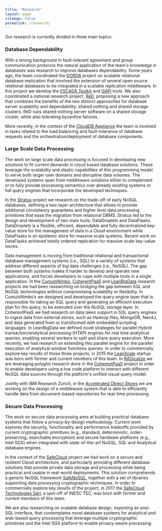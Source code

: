 ```yaml
---
title: "Research"
layout: page
sitemap: false
permalink: /research/
---
```


Our research is currently divided in three main topics:

### Database Dependability

With a strong background in fault-tolerant agreement and group communication protocols the natural application of the team's knowledge in databases was research to improve databases dependability.
Some years ago, the team coordinated the [GORDA](/projects/gorda) project on scalable relational database replication that involved the extension of several open source relational databases to be integrated in a scalable replication middleware. In this project we develop the [ESCADA Toolkit](/tools/escada_toolkit) and [GAPI](/tools/gapi) tools.  We also coordinated a national research project, [ReD](/projects/red), proposing a new approach that combines the benefits of the two distinct approaches for
database server scalability and dependability: shared nothing and shared storage clusters. ReD runs shared
nothing server software on a shared storage cluster, while also tolerating byzantine failures.

More recently, in the context of the [CloudDB Appliance](/projects/cloudb) the team is involved in tasks related to the load balancing and fault-tolerance of database requests and the orchestration/deployment of database components.

### Large Scale Data Processing

The work on large scale data processing is focused in developing new solutions to fit current demands in cloud based database solutions. These leverage the scalability and elastic capabilities of this programming model to serve both larger user domains and disruptive data volumes. The developed systems span from middleware solutions either to complement or to fully provide processing semantics over already existing systems or full query engines that incorporate the developed techniques.

In the [Stratus](/projects/stratus) project we research on the trade-off of early NoSQL databases, defining a two-layer architecture that allows to provide additional consistency guarantees and higher level data processing primitives that ease the migration from relational DBMS. Stratus led to the design and development of two main tools: DataDroplets and DataFlasks. DataDroplets is a flexible, efficient, dependable and fully decentralized key-value store for the management of data in a Cloud environment while DataFlasks is an epidemic store for massive scale systems. Recent work on DataFlasks achieved totally ordered replication for massive scale key-value stores.

Data management is moving from traditional relational and transactional database management systems (i.e., SQL) to a variety of systems that address different aspects of big data challenges (i.e., NoSQL). The gap between both systems makes it harder to develop and operate new applications, and forces developers to cope with multiple tools in a single application. In the  [CumuloNimbo](/projects/cn), [CoherentPaaS](/projects/cpaas) and [LeanBigData](/projects/lbd) research projects we had been researching on bridging the gap between SQL and NoSQL technologies without compromising scalability or flexibility.
In CumuloNimbo’s we designed and developed the query engine layer that is responsible for taking an SQL query and generating an efficient execution plan for the query, to be executed over the NoSQL storage layer. In CoherentPaaS we had research on data lakes support in SQL query engines to ingest data from external stores, such as Hadoop files, MongoDB, Neo4J, and data generated from or transformed with embedded scripting languages. In LeanBigData we defined novel strategies for parallel Hybrid transaction/analytical processing (HTAP) engines for real time analytical queries, enabling several workers to split and share query execution. More recently, we had research on extending this parallel engine for the parallel execution of analytical window functions queries.  In order to commercially explore key results of those three projects, in 2015 the [LeanXcale](https://www.leanxcale.com/) startup was born with former and current members of this team. In [RADicalize](/projects/radicalize) we are leveraging polyglot research done in the [CoherentPaaS](/projects/cpaas) project in order to enable developers using a low code platform to interact with different NoSQL data sources through the platform's unified visual query model.

Jointly with IBM Research Zurich, in the [Accelerated Object Stores](/projects/ibmaos) we are working on the
 design of a middleware system that is able to efficiently handle data from document-based repositories for real-time processing.

### Secure Data Processing

The work on secure data processing aims at building practical database systems that follow a privacy-by-design methodology. Current work explores the security, functionality and performance tradeoffs provided by current cryptographic primitives (e.g., standard, deterministic, order-preserving, searchable encryption) and secure hardware platforms (e.g., Intel SGX) when integrated with state-of-the-art NoSQL, SQL and Analytical database engines.

In the context of the [SafeCloud](/projects/safecloud) project we had work on a secure and resilient Cloud architecture, and particularly providing different database solutions that provide private data storage and processing while being practical and usable in real-world deployments. This solution comprehends a generic NoSQL framework [SafeNoSQL](/tools/safenosql), together with a set of libraries supporting data processing cryptographic techniques.  In order to commercially explore key results of the project, in 2017 the [SafeCloud Technologies Sàrl](https://safecloudtech.com/), a spin-off of INESC TEC, was born with former and current members of this team.

We are also researching on scalable database design, exporting an ansi-SQL interface, that contemplates novel database systems for analytical and web-based query processing that leverage multiple cryptographic primitives and the Intel SGX platform to enable privacy-aware processing.

